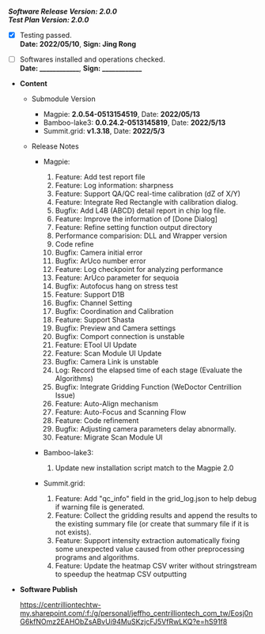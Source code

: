 


  
***Software Release Version: 2.0.0***  
***Test Plan Version: 2.0.0***

* [X] Testing passed.  
      **Date: 2022/05/10**,   **Sign: Jing Rong**

* [ ] Softwares installed and operations checked.  
      **Date: ____________**,   **Sign: ____________**

*  **Content**  
    *  Submodule Version  
        *  Magpie: **2.0.54-0513154519**,          Date: **2022/05/13**  
        *  Bamboo-lake3: **0.0.24.2-0513145819**,          Date: **2022/5/13**  
        *  Summit.grid: **v1.3.18**,          Date: **2022/5/3**

    *  Release Notes  
        *  Magpie:  
            1. Feature: Add test report file  
            2. Feature: Log information: sharpness  
            3. Feature: Support QA/QC real-time calibration (dZ of X/Y)  
            4. Feature: Integrate Red Rectangle with calibration dialog.  
            5. Bugfix: Add L4B (ABCD) detail report in chip log file.  
            6. Feature: Improve the information of [Done Dialog]  
            7. Feature: Refine setting function output directory  
            8. Performance comparision: DLL and Wrapper version  
            9. Code refine  
            10. Bugfix: Camera initial error  
            11. Bugfix: ArUco number error  
            12. Feature: Log checkpoint for analyzing performance  
            13. Feature: ArUco parameter for sequoia  
            14. Bugfix: Autofocus hang on stress test  
            15. Feature: Support D1B  
            16. Bugfix: Channel Setting  
            17. Bugfix: Coordination and Calibration  
            18. Feature: Support Shasta  
            19. Bugfix: Preview and Camera settings  
            20. Bugfix: Comport connection is unstable  
            21. Feature: ETool UI Update  
            22. Feature: Scan Module UI Update  
            23. Bugfix: Camera Link is unstable  
            24. Log: Record the elapsed time of each stage (Evaluate the Algorithms)  
            25. Bugfix: Integrate Gridding Function (WeDoctor Centrillion Issue)  
            26. Feature: Auto-Align mechanism  
            27. Feature: Auto-Focus and Scanning Flow  
            28. Feature: Code refinement  
            29. Bugfix: Adjusting camera parameters delay abnormally.  
            30. Feature: Migrate Scan Module UI
  
        *  Bamboo-lake3:  
            1. Update new installation script match to the Magpie 2.0
  
        *  Summit.grid:  
            1. Feature: Add "qc_info" field in the grid_log.json to help debug if warning file is generated.  
            2. Feature: Collect the gridding results and append the results to the existing summary file (or create that summary file if it is not exists).  
            3. Feature: Support intensity extraction automatically fixing some unexpected value caused from other preprocessing programs and algorithms.  
            4. Feature: Update the heatmap CSV writer without stringstream to speedup the heatmap CSV outputting
  
* **Software Publish** 

    https://centrilliontechtw-my.sharepoint.com/:f:/g/personal/jeffho_centrilliontech_com_tw/Eosj0nG6kfNOmz2EAHObZsABvUi94MuSKzjcFJ5VfRwLKQ?e=hS91f8